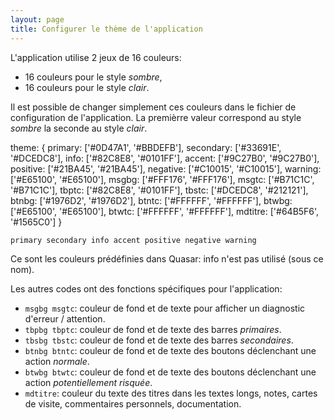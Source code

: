 ```yaml
---
layout: page
title: Configurer le thème de l'application
---
```


L'application utilise 2 jeux de 16 couleurs:
- 16 couleurs pour le style _sombre_,
- 16 couleurs pour le style _clair_.

Il est possible de changer simplement ces couleurs dans le fichier de configuration de l'application. La premièrre valeur correspond au style _sombre_ la seconde au style _clair_.

  theme: {
    primary: ['#0D47A1', '#BBDEFB'],
    secondary: ['#33691E', '#DCEDC8'],
    info: ['#82C8E8', '#0101FF'],
    accent: ['#9C27B0', '#9C27B0'],
    positive: ['#21BA45', '#21BA45'],
    negative: ['#C10015', '#C10015'],
    warning: ['#E65100', '#E65100'],
    msgbg: ['#FFF176', '#FFF176'],
    msgtc: ['#B71C1C', '#B71C1C'],
    tbptc: ['#82C8E8', '#0101FF'],
    tbstc: ['#DCEDC8', '#212121'],
    btnbg: ['#1976D2', '#1976D2'],
    btntc: ['#FFFFFF', '#FFFFFF'],
    btwbg: ['#E65100', '#E65100'],
    btwtc: ['#FFFFFF', '#FFFFFF'],
    mdtitre: ['#64B5F6', '#1565C0']
  }

`primary secondary info accent positive negative warning`

Ce sont les couleurs prédéfinies dans Quasar: info n'est pas utilisé (sous ce nom).

Les autres codes ont des fonctions spécifiques pour l'application:
- `msgbg msgtc`: couleur de fond et de texte pour afficher un diagnostic d'erreur / attention.
- `tbpbg tbptc`: couleur de fond et de texte des barres _primaires_.
- `tbsbg tbstc`: couleur de fond et de texte des barres _secondaires_.
- `btnbg btntc`: couleur de fond et de texte des boutons déclenchant une action _normale_.
- `btwbg btwtc`: couleur de fond et de texte des boutons déclenchant une action _potentiellement risquée_.
- `mdtitre`: couleur du texte des titres dans les textes longs, notes, cartes de visite, commentaires personnels, documentation.
